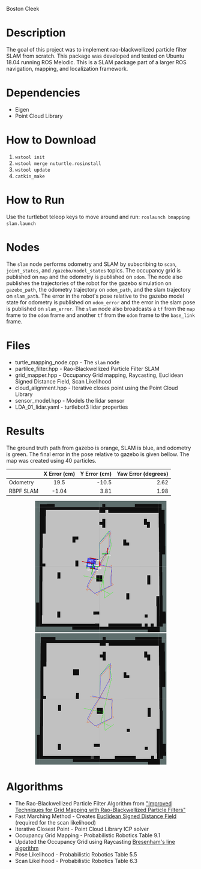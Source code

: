
Boston Cleek

# Description
The goal of this project was to implement rao-blackwellized particle filter SLAM from scratch. This package was developed and tested on Ubuntu 18.04 running ROS Melodic. This is a SLAM package part of a larger ROS navigation, mapping, and localization framework.


# Dependencies
* Eigen
* Point Cloud Library

# How to Download
1. `wstool init`
2. `wstool merge nuturtle.rosinstall`
3. `wstool update`
4. `catkin_make`

# How to Run
Use the turtlebot teleop keys to move around and run:
`roslaunch bmapping slam.launch`


# Nodes
The `slam` node performs odometry and SLAM by subscribing to `scan`, `joint_states`, and `/gazebo/model_states` topics. The occupancy grid is published on `map` and the odometry is published on `odom`. The node also publishes the trajectories of the robot for the gazebo simulation on `gazebo_path`, the odometry trajectory on `odom_path`, and the slam trajectory on `slam_path`. The error in the robot's pose relative to the gazebo model state for odometry is published on `odom_error` and the error in the slam pose is published on `slam_error`. The `slam` node also broadcasts a `tf` from the `map` frame to the `odom` frame and another `tf` from the `odom` frame to the `base_link` frame.


# Files
* turtle_mapping_node.cpp - The `slam` node
* partilce_filter.hpp - Rao-Blackwellized Particle Filter SLAM
* grid_mapper.hpp - Occupancy Grid mapping, Raycasting, Euclidean Signed Distance Field, Scan Likelihood
* cloud_alignment.hpp - Iterative closes point using the Point Cloud Library
* sensor_model.hpp - Models the lidar sensor
* LDA_01_lidar.yaml - turtlebot3 lidar properties


# Results

The ground truth path from gazebo is orange, SLAM is blue, and odometry is green.
The final error in the pose relative to gazebo is given bellow. The map was created using 40 particles.



<center>

|          |      X Error (cm)      |  Y Error (cm) |  Yaw Error  (degrees) |
|----------|:-----------------:|---------:|-----------:|
|  Odometry  |  19.5     |   -10.5    |     2.62      |
| RBPF SLAM   |     -1.04      |   3.81    |     1.98       |

</center>


<p align="center">
  <img src="images/slam_map.jpg" width="350" height="350"/>
  <img src="images/slam_path.jpg" width="350" height="350"/>
</p>




# Algorithms
* The Rao-Blackwellized Particle Filter Algorithm from ["Improved Techniques for Grid Mapping with Rao-Blackwellized Particle Filters"](http://www2.informatik.uni-freiburg.de/~stachnis/pdf/grisetti07tro.pdf)
* Fast Marching Method - Creates [Euclidean Signed Distance Field](https://canvas.northwestern.edu/login/saml) (required for the scan likelihood)
* Iterative Closest Point - Point Cloud Library ICP solver
* Occupancy Grid Mapping - Probabilistic Robotics Table 9.1
* Updated the Occupancy Grid using Raycasting [Bresenham's line algorithm](https://en.wikipedia.org/wiki/Bresenham%27s_line_algorithm)
* Pose Likelihood - Probabilistic Robotics Table 5.5
* Scan Likelihood - Probabilistic Robotics Table 6.3
